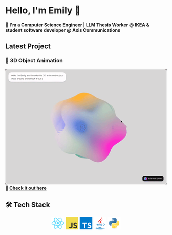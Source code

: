 # Hello, I'm Emily 👋
🚀 **I'm a Computer Science Engineer | LLM Thesis Worker @ IKEA & student software developer @ Axis Communications**
## Latest Project  
### 🎨 3D Object Animation  
![Website Preview](./preview.gif)  
**🔗 [Check it out here](https://hahaem1ly.github.io/3d-object-animation/)**  
## 🛠 Tech Stack  
<div align="center">
  <img src="https://raw.githubusercontent.com/devicons/devicon/master/icons/react/react-original.svg" alt="React" width="40" height="40"/>
  <img src="https://raw.githubusercontent.com/devicons/devicon/master/icons/javascript/javascript-original.svg" alt="JavaScript" width="40" height="40"/>
  <img src="https://raw.githubusercontent.com/devicons/devicon/master/icons/typescript/typescript-original.svg" alt="TypeScript" width="40" height="40"/>
  <img src="https://raw.githubusercontent.com/devicons/devicon/master/icons/java/java-original.svg" alt="Java" width="40" height="40"/>
  <img src="https://raw.githubusercontent.com/devicons/devicon/master/icons/python/python-original.svg" alt="Python" width="40" height="40"/>
</div>
